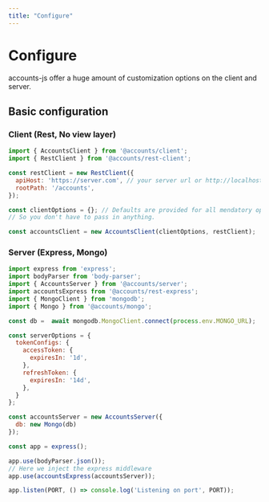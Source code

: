 ```yaml
---
title: "Configure"
---
```


# Configure

accounts-js offer a huge amount of customization options on the client and
server.

## Basic configuration

### Client (Rest, No view layer)

```javascript
import { AccountsClient } from '@accounts/client';
import { RestClient } from '@accounts/rest-client';

const restClient = new RestClient({
  apiHost: 'https://server.com', // your server url or http://localhost:3000
  rootPath: '/accounts',
});

const clientOptions = {}; // Defaults are provided for all mendatory options
// So you don't have to pass in anything.

const accountsClient = new AccountsClient(clientOptions, restClient);
```

### Server (Express, Mongo)

```javascript
import express from 'express';
import bodyParser from 'body-parser';
import { AccountsServer } from '@accounts/server';
import accountsExpress from '@accounts/rest-express';
import { MongoClient } from 'mongodb';
import { Mongo } from '@accounts/mongo';

const db =  await mongodb.MongoClient.connect(process.env.MONGO_URL);

const serverOptions = {
  tokenConfigs: {
    accessToken: {
      expiresIn: '1d',
    },
    refreshToken: {
      expiresIn: '14d',
    },
  }
};

const accountsServer = new AccountsServer({
  db: new Mongo(db)
});

const app = express();

app.use(bodyParser.json());
// Here we inject the express middleware
app.use(accountsExpress(accountsServer));

app.listen(PORT, () => console.log('Listening on port', PORT));
```
